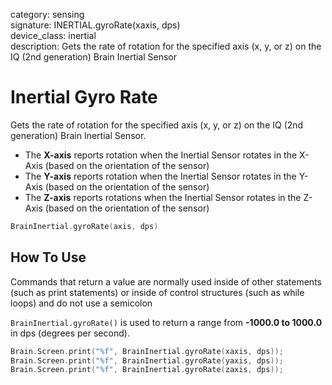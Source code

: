 category: sensing  
signature: INERTIAL.gyroRate(xaxis, dps)  
device_class: inertial  
description: Gets the rate of rotation for the specified axis (x, y, or z) on the IQ (2nd generation) Brain Inertial Sensor  

# Inertial Gyro Rate

Gets the rate of rotation for the specified axis (x, y, or z) on the IQ (2nd generation) Brain Inertial Sensor.

* The **X-axis** reports rotation when the Inertial Sensor rotates in the X-Axis (based on the orientation of the sensor)
* The **Y-axis** reports rotation when the Inertial Sensor rotates in the Y-Axis (based on the orientation of the sensor)
* The **Z-axis** reports rotations when the Inertial Sensor rotates in the Z-Axis (based on the orientation of the sensor)

```cpp
BrainInertial.gyroRate(axis, dps)
```

## How To Use 

Commands that return a value are normally used inside of other statements (such as print statements) or inside of control structures (such as while loops) and do not use a semicolon

`BrainInertial.gyroRate()` is used to return a range from **-1000.0 to 1000.0** in dps (degrees per second). 

```cpp
Brain.Screen.print("%f", BrainInertial.gyroRate(xaxis, dps));
Brain.Screen.print("%f", BrainInertial.gyroRate(yaxis, dps));
Brain.Screen.print("%f", BrainInertial.gyroRate(zaxis, dps));
```

<advanced>
</advanced>

